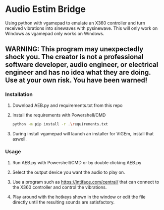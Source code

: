 # Audio Estim Bridge
Using python with vgamepad to emulate an X360 controller and turn received vibrations into sinewaves with pysinewave. This will only work on Windows as vgamepad only works on Windows.

## WARNING: This program may unexpectedly shock you. The creator is not a professional software developer, audio engineer, or electrical engineer and has no idea what they are doing. Use at your own risk. You have been warned!

### Installation

1. Download AEB.py and requirements.txt from this repo

2. Install the requirements with Powershell/CMD
   ```sh
   python -m pip install -r .\requirements.txt
   ```
3. During install vgamepad will launch an installer for ViGEm, install that aswell.

### Usage

1. Run AEB.py with Powershell/CMD or by double clicking AEB.py

2. Select the output device you want the audio to play on.

4. Use a program such as https://intiface.com/central/ that can connect to the X360 controller and control the vibrations.

5. Play around with the hotkeys shown in the window or edit the file directly until the resulting sounds are satisfactory.
